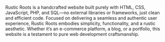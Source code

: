 Rustic Roots is a handcrafted website built purely with HTML, CSS, JavaScript, PHP, and SQL—no external libraries or frameworks, just clean and efficient code. Focused on delivering a seamless and authentic user experience, Rustic Roots embodies simplicity, functionality, and a rustic aesthetic. Whether it’s an e-commerce platform, a blog, or a portfolio, this website is a testament to pure web development craftsmanship.
